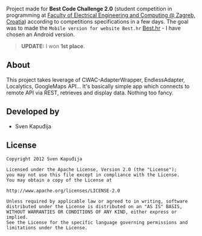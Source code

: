 Project made for **Best Code Challenge 2.0** (student competition in programming at [Faculty of Electrical Engineering and Computing @ Zagreb, Croatia](http://www.fer.unizg.hr/en)) according to competitions
specifications in a few days. The goal was to made the `Mobile version for website Best.hr` [Best.hr](http://www.best.hr) - I have chosen an Android version.

> **UPDATE:** I won **1st place**.

About
--------

This project takes leverage of CWAC-AdapterWrapper, EndlessAdapter, Localytics, GoogleMaps API...
It's basically simple app which connects to remote API via REST, retrieves and display data. Nothing too fancy.

Developed by
------------
* Sven Kapuđija

License
-------

    Copyright 2012 Sven Kapuđija
    
    Licensed under the Apache License, Version 2.0 (the "License");
    you may not use this file except in compliance with the License.
    You may obtain a copy of the License at
    
    http://www.apache.org/licenses/LICENSE-2.0
    
    Unless required by applicable law or agreed to in writing, software
    distributed under the License is distributed on an "AS IS" BASIS,
    WITHOUT WARRANTIES OR CONDITIONS OF ANY KIND, either express or implied.
    See the License for the specific language governing permissions and
    limitations under the License.

